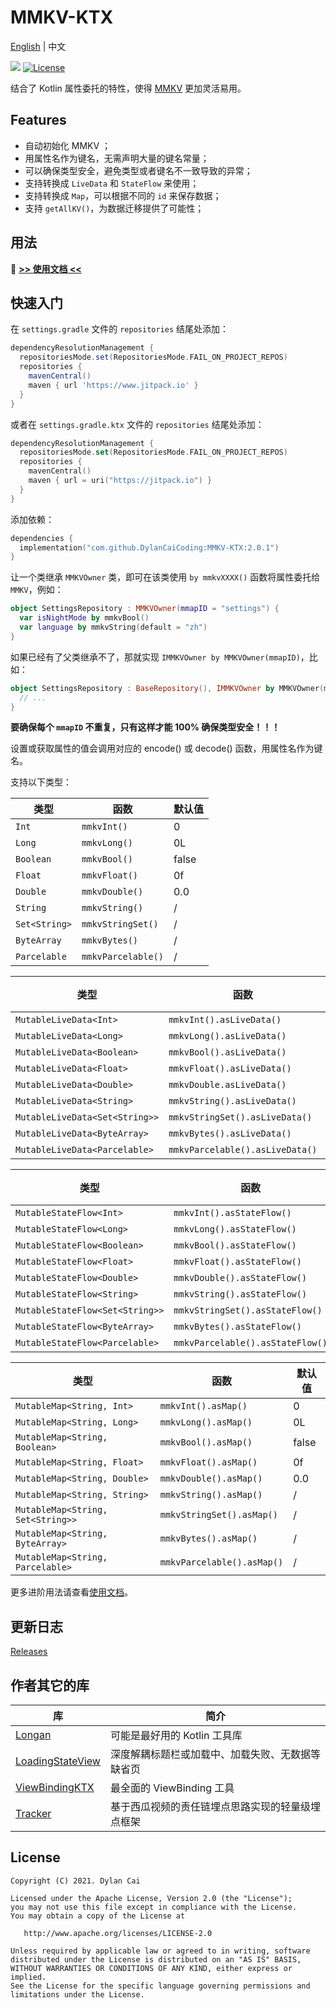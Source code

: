 # MMKV-KTX

[English](README.md) | 中文

[![](https://www.jitpack.io/v/DylanCaiCoding/MMKV-KTX.svg)](https://www.jitpack.io/#DylanCaiCoding/MMKV-KTX)
[![License](https://img.shields.io/badge/License-Apache--2.0-blue.svg)](https://github.com/DylanCaiCoding/MMKV-KTX/blob/master/LICENSE)

结合了 Kotlin 属性委托的特性，使得 [MMKV](https://github.com/Tencent/MMKV) 更加灵活易用。

## Features

-   自动初始化 MMKV ；
-   用属性名作为键名，无需声明大量的键名常量；
-   可以确保类型安全，避免类型或者键名不一致导致的异常；
-   支持转换成 `LiveData` 和 `StateFlow` 来使用；
-   支持转换成 `Map`，可以根据不同的 `id` 来保存数据；
-   支持 `getAllKV()`，为数据迁移提供了可能性；

## 用法

:pencil: **[>> 使用文档 <<](https://dylancaicoding.github.io/MMKV-KTX)**

## 快速入门


在 `settings.gradle` 文件的 `repositories` 结尾处添加：

```groovy
dependencyResolutionManagement {
  repositoriesMode.set(RepositoriesMode.FAIL_ON_PROJECT_REPOS)
  repositories {
    mavenCentral()
    maven { url 'https://www.jitpack.io' }
  }
}
```

或者在 `settings.gradle.ktx` 文件的 `repositories` 结尾处添加：

```kotlin
dependencyResolutionManagement {
  repositoriesMode.set(RepositoriesMode.FAIL_ON_PROJECT_REPOS)
  repositories {
    mavenCentral()
    maven { url = uri("https://jitpack.io") }
  }
}
```

添加依赖：

```kotlin
dependencies {
  implementation("com.github.DylanCaiCoding:MMKV-KTX:2.0.1")
}
```

让一个类继承 `MMKVOwner` 类，即可在该类使用 `by mmkvXXXX()` 函数将属性委托给 `MMKV`，例如：

```kotlin
object SettingsRepository : MMKVOwner(mmapID = "settings") {
  var isNightMode by mmkvBool()
  var language by mmkvString(default = "zh")
}
```

如果已经有了父类继承不了，那就实现 `IMMKVOwner by MMKVOwner(mmapID)`，比如：

```kotlin
object SettingsRepository : BaseRepository(), IMMKVOwner by MMKVOwner(mmapID = "settings") {
  // ...
}
```

**要确保每个 `mmapID` 不重复，只有这样才能 100% 确保类型安全！！！**

设置或获取属性的值会调用对应的 encode() 或 decode() 函数，用属性名作为键名。

支持以下类型：

| 类型         | 函数           | 默认值 |
| ------------ | ------------------ | ------------- |
| `Int`        | `mmkvInt()`        | 0             |
| `Long`       | `mmkvLong()`       | 0L            |
| `Boolean`    | `mmkvBool()`       | false         |
| `Float`      | `mmkvFloat()`      | 0f            |
| `Double`     | `mmkvDouble()`     | 0.0           |
| `String`     | `mmkvString()`     | /             |
| `Set<String>`| `mmkvStringSet()`  | /             |
| `ByteArray`  | `mmkvBytes()`      | /             |
| `Parcelable` | `mmkvParcelable()` | /             |

| 类型         | 函数           | 默认值 |
| ----------------------------- | ------------------------------- | ------------- |
| `MutableLiveData<Int>`        | `mmkvInt().asLiveData()`        | 0             |
| `MutableLiveData<Long>`       | `mmkvLong().asLiveData()`       | 0L            |
| `MutableLiveData<Boolean>`    | `mmkvBool().asLiveData()`       | false         |
| `MutableLiveData<Float>`      | `mmkvFloat().asLiveData()`      | 0f            |
| `MutableLiveData<Double>`     | `mmkvDouble.asLiveData()`        | 0.0           |
| `MutableLiveData<String>`     | `mmkvString().asLiveData()`     | /             |
| `MutableLiveData<Set<String>>`| `mmkvStringSet().asLiveData()`  | /             |
| `MutableLiveData<ByteArray>`  | `mmkvBytes().asLiveData()`      | /             |
| `MutableLiveData<Parcelable>` | `mmkvParcelable().asLiveData()` | /             |

| 类型         | 函数           | 默认值 |
| ------------------------------ | -------------------------------- | ------------- |
| `MutableStateFlow<Int>`        | `mmkvInt().asStateFlow()`        | 0             |
| `MutableStateFlow<Long>`       | `mmkvLong().asStateFlow()`       | 0L            |
| `MutableStateFlow<Boolean>`    | `mmkvBool().asStateFlow()`       | false         |
| `MutableStateFlow<Float>`      | `mmkvFloat().asStateFlow()`      | 0f            |
| `MutableStateFlow<Double>`     | `mmkvDouble().asStateFlow()`     | 0.0           |
| `MutableStateFlow<String>`     | `mmkvString().asStateFlow()`     | /             |
| `MutableStateFlow<Set<String>>`| `mmkvStringSet().asStateFlow()`  | /             |
| `MutableStateFlow<ByteArray>`  | `mmkvBytes().asStateFlow()`      | /             |
| `MutableStateFlow<Parcelable>` | `mmkvParcelable().asStateFlow()` | /             |

| 类型         | 函数           | 默认值 |
| -------------------------------- | -------------------------- | ------------- |
| `MutableMap<String, Int>`        | `mmkvInt().asMap()`        | 0             |
| `MutableMap<String, Long>`       | `mmkvLong().asMap()`       | 0L            |
| `MutableMap<String, Boolean>`    | `mmkvBool().asMap()`       | false         |
| `MutableMap<String, Float>`      | `mmkvFloat().asMap()`      | 0f            |
| `MutableMap<String, Double>`     | `mmkvDouble().asMap()`     | 0.0           |
| `MutableMap<String, String>`     | `mmkvString().asMap()`     | /             |
| `MutableMap<String, Set<String>>`| `mmkvStringSet().asMap()`  | /             |
| `MutableMap<String, ByteArray>`  | `mmkvBytes().asMap()`      | /             |
| `MutableMap<String, Parcelable>` | `mmkvParcelable().asMap()` | /             |

更多进阶用法请查看[使用文档](https://dylancaicoding.github.io/MMKV-KTX)。

## 更新日志

[Releases](https://github.com/DylanCaiCoding/MMKV-KTX/releases)

## 作者其它的库

| 库                                                           | 简介                                           |
| ------------------------------------------------------------ | ---------------------------------------------- |
| [Longan](https://github.com/DylanCaiCoding/Longan)           | 可能是最好用的 Kotlin 工具库                       |
| [LoadingStateView](https://github.com/DylanCaiCoding/LoadingStateView) | 深度解耦标题栏或加载中、加载失败、无数据等缺省页 |
| [ViewBindingKTX](https://github.com/DylanCaiCoding/ViewBindingKTX) | 最全面的 ViewBinding 工具                   |
| [Tracker](https://github.com/DylanCaiCoding/Tracker)         | 基于西瓜视频的责任链埋点思路实现的轻量级埋点框架         |

## License

```
Copyright (C) 2021. Dylan Cai

Licensed under the Apache License, Version 2.0 (the "License");
you may not use this file except in compliance with the License.
You may obtain a copy of the License at

   http://www.apache.org/licenses/LICENSE-2.0

Unless required by applicable law or agreed to in writing, software
distributed under the License is distributed on an "AS IS" BASIS,
WITHOUT WARRANTIES OR CONDITIONS OF ANY KIND, either express or implied.
See the License for the specific language governing permissions and
limitations under the License.
```
